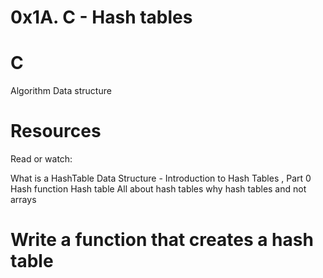 # 0x1A. C - Hash tables
# C
Algorithm
Data structure
# Resources
Read or watch:

What is a HashTable Data Structure - Introduction to Hash Tables , Part 0
Hash function
Hash table
All about hash tables
why hash tables and not arrays

# Write a function that creates a hash table
